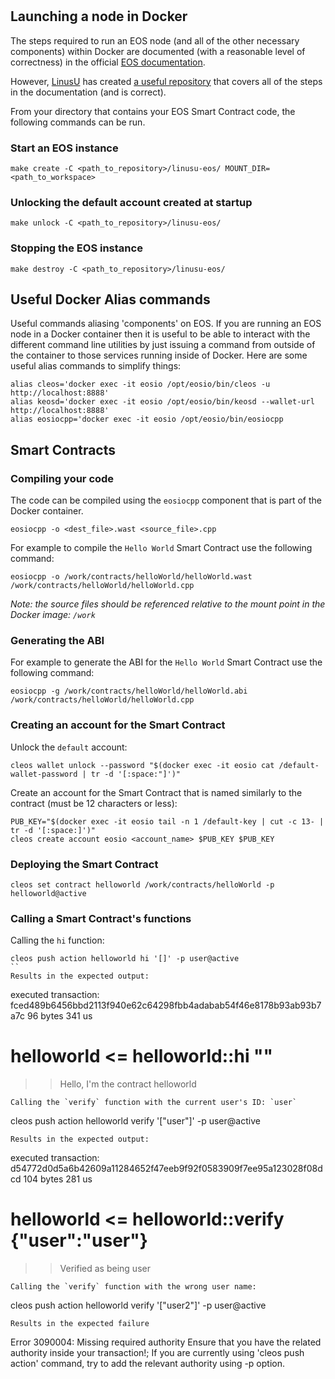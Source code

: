 # 

## Launching a node in Docker
The steps required to run an EOS node (and all of the other necessary components) within Docker are documented (with a reasonable level of correctness) in the official [EOS documentation](https://developers.eos.io/eosio-nodeos/docs/docker-quickstart).

However, [LinusU](https://github.com/LinusU) has created [a useful repository](https://github.com/LinusU/linusu-eos) that covers all of the steps in the documentation (and is correct).

From your directory that contains your EOS Smart Contract code, the following commands can be run.

### Start an EOS instance
```
make create -C <path_to_repository>/linusu-eos/ MOUNT_DIR=<path_to_workspace>
```

### Unlocking the default account created at startup
```
make unlock -C <path_to_repository>/linusu-eos/
```

### Stopping the EOS instance
```
make destroy -C <path_to_repository>/linusu-eos/
```

## Useful Docker Alias commands
Useful commands aliasing 'components' on EOS.
If you are running an EOS node in a Docker container then it is useful to be able to interact with the different command line utilities by just issuing a command from outside of the container to those services running inside of Docker. 
Here are some useful alias commands to simplify things: 

```
alias cleos='docker exec -it eosio /opt/eosio/bin/cleos -u http://localhost:8888'
alias keosd='docker exec -it eosio /opt/eosio/bin/keosd --wallet-url http://localhost:8888'
alias eosiocpp='docker exec -it eosio /opt/eosio/bin/eosiocpp
```

## Smart Contracts
### Compiling your code
The code can be compiled using the `eosiocpp` component that is part of the Docker container.
```
eosiocpp -o <dest_file>.wast <source_file>.cpp
```
For example to compile the `Hello World` Smart Contract use the following command:
```
eosiocpp -o /work/contracts/helloWorld/helloWorld.wast /work/contracts/helloWorld/helloWorld.cpp
```
*Note: the source files should be referenced relative to the mount point in the Docker image: `/work`*

### Generating the ABI
For example to generate the ABI for the `Hello World` Smart Contract use the following command:
```
eosiocpp -g /work/contracts/helloWorld/helloWorld.abi /work/contracts/helloWorld/helloWorld.cpp
```

### Creating an account for the Smart Contract

Unlock the `default` account:
```
cleos wallet unlock --password "$(docker exec -it eosio cat /default-wallet-password | tr -d '[:space:"]')"
```
Create an account for the Smart Contract that is named similarly to the contract (must be 12 characters or less):
```
PUB_KEY="$(docker exec -it eosio tail -n 1 /default-key | cut -c 13- | tr -d '[:space:]')"
cleos create account eosio <account_name> $PUB_KEY $PUB_KEY
```

### Deploying the Smart Contract

```
cleos set contract helloworld /work/contracts/helloWorld -p helloworld@active
```

### Calling a Smart Contract's functions
Calling the `hi` function:
```
cleos push action helloworld hi '[]' -p user@active
``
Results in the expected output:
```
executed transaction: fced489b6456bbd2113f940e62c64298fbb4adabab54f46e8178b93ab93b7a7c  96 bytes  341 us
#    helloworld <= helloworld::hi               ""
>> Hello, I'm the contract helloworld
```
Calling the `verify` function with the current user's ID: `user`
```
cleos push action helloworld verify '["user"]' -p user@active
```
Results in the expected output:
```
executed transaction: d54772d0d5a6b42609a11284652f47eeb9f92f0583909f7ee95a123028f08dcd  104 bytes  281 us
#    helloworld <= helloworld::verify           {"user":"user"}
>> Verified as being user
```
Calling the `verify` function with the wrong user name:
```
cleos push action helloworld verify '["user2"]' -p user@active
```
Results in the expected failure
```
Error 3090004: Missing required authority
Ensure that you have the related authority inside your transaction!;
If you are currently using 'cleos push action' command, try to add the relevant authority using -p option.
```